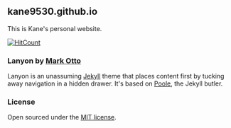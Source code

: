 ## kane9530.github.io

This is Kane's personal website.

[![HitCount](http://hits.dwyl.com/kane9530/kane9530githubio.svg?style=flat)](http://hits.dwyl.com/kane9530/kane9530githubio)

### Lanyon by [Mark Otto](https://github.com/mdo)

Lanyon is an unassuming [Jekyll](http://jekyllrb.com) theme that places content first by tucking away navigation in a hidden drawer. It's based on [Poole](http://getpoole.com), the Jekyll butler.

### License

Open sourced under the [MIT license](LICENSE.md).
